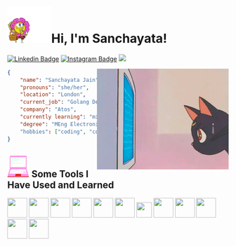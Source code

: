 <h1><img src="https://github.com/sanchayata-jain/sanchayata-jain/blob/master/assets/spongebob.gif" width="100">Hi, I'm Sanchayata!</h1>

[![Linkedin Badge](https://img.shields.io/badge/-LinkedIn-0e76a8?style=flat-square&logo=Linkedin&logoColor=white)](https://linkedin.com/in/sanchayata-jain) [![Instagram Badge](https://img.shields.io/badge/-Instagram-e4405f?style=flat-square&logo=Instagram&logoColor=white)](https://instagram.com/_sanchayata_/) ![](https://visitor-badge.glitch.me/badge?page_id=sanchayata-jain.sanchayata-jain)

<img align="right" alt="GIF" src="https://github.com/sanchayata-jain/sanchayata-jain/blob/master/assets/luna_coding.gif" width="300" height="230" />

```json
{
    "name": "Sanchayata Jain",
    "pronouns": "she/her",
    "location": "London",
    "current_job": "Golang Developer",
    "company": "Atos",
    "currently learning": "microservices",
    "degree": "MEng Electronic Engineering (1st Class)"
    "hobbies": ["coding", "cooking", "gaming", "travelling"]
}
```
<h2><img src="https://github.com/sanchayata-jain/sanchayata-jain/blob/master/assets/computer.gif" width="50" height="50">&nbsp;Some Tools I Have Used and Learned</h2>
<p align="left">
    <img src="https://cdn.jsdelivr.net/gh/devicons/devicon/icons/go/go-original.svg" width="45" height="45"/>
    <img src="https://cdn.jsdelivr.net/gh/devicons/devicon/icons/python/python-original.svg" width="45" height="45"/>
    <img src="https://cdn.jsdelivr.net/gh/devicons/devicon/icons/java/java-original.svg" width="45" height="45"/>
    <img src="https://cdn.jsdelivr.net/gh/devicons/devicon/icons/postgresql/postgresql-original.svg" width="45" height="45"/>
    <img src="https://cdn.jsdelivr.net/gh/devicons/devicon/icons/googlecloud/googlecloud-original.svg" width="45" height="45"/>
    <img src="https://cdn.jsdelivr.net/gh/devicons/devicon/icons/firebase/firebase-plain.svg" width="45" height="45"/>
    <img src="https://cdn.jsdelivr.net/gh/devicons/devicon/icons/terraform/terraform-original.svg" width="35" height="35"/>
    <img src="https://cdn.jsdelivr.net/gh/devicons/devicon/icons/graphql/graphql-plain.svg" width="45" height="45"/>
    <img src="https://cdn.jsdelivr.net/gh/devicons/devicon/icons/docker/docker-original.svg" width="45" height="45"/>
    <img src="https://cdn.jsdelivr.net/gh/devicons/devicon/icons/html5/html5-original.svg" width="45" height="45"/>
    <img src="https://cdn.jsdelivr.net/gh/devicons/devicon/icons/css3/css3-original.svg" width="45" height="45"/>
    <img src="https://cdn.jsdelivr.net/gh/devicons/devicon/icons/javascript/javascript-original.svg" width="45" height="45"/>
</p>
          
          
          
          
          
          
          
          
